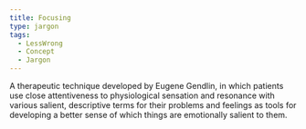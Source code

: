 ```yaml
---
title: Focusing
type: jargon
tags:
  - LessWrong
  - Concept
  - Jargon
---
```




A therapeutic technique developed by Eugene Gendlin, in which patients use close attentiveness to physiological sensation and resonance with various salient, descriptive terms for their problems and feelings as tools for developing a better sense of which things are emotionally salient to them.  
 